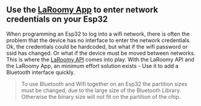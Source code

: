 ## Use the [LaRoomy App](https://www.laroomy.com/) to enter network credentials on your Esp32

When programming an Esp32 to log into a wifi network, there is often the problem that the device has no interface to enter the network credentials. Ok, the credentials could be hardcoded, but what if the wifi password or ssid has changed. Or what if the device must be moved between networks. This is where the [LaRoomy API](https://api.laroomy.com/) comes into play. With the LaRoomy API and the LaRoomy App, an minimum effort solution exists - Use it to add a Bluetooth interface quickly.

> To use Bluetooth and Wifi together on an Esp32 the partition sizes must be changed, due to the large size of the Bluetooth Library. Otherwise the binary size will not fit on the partition of the chip.
